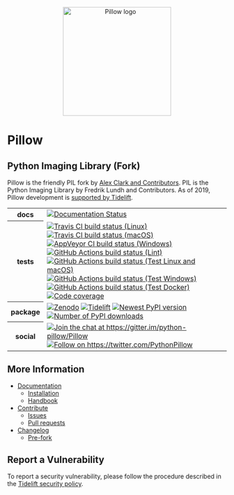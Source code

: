 <p align="center">
    <img width="248" height="250" src="https://raw.githubusercontent.com/python-pillow/pillow-logo/master/pillow-logo-248x250.png" alt="Pillow logo">
</p>

# Pillow

## Python Imaging Library (Fork)

Pillow is the friendly PIL fork by [Alex Clark and
Contributors](https://github.com/python-pillow/Pillow/graphs/contributors).
PIL is the Python Imaging Library by Fredrik Lundh and Contributors.
As of 2019, Pillow development is
[supported by Tidelift](https://tidelift.com/subscription/pkg/pypi-pillow?utm_source=pypi-pillow&utm_medium=readme&utm_campaign=enterprise).

<table>
    <tr>
        <th>docs</th>
        <td>
            <a href="https://pillow.readthedocs.io/?badge=latest"><img
                alt="Documentation Status"
                src="https://readthedocs.org/projects/pillow/badge/?version=latest"></a>
        </td>
    </tr>
    <tr>
        <th>tests</th>
        <td>
            <a href="https://travis-ci.org/python-pillow/Pillow"><img
                alt="Travis CI build status (Linux)"
                src="https://img.shields.io/travis/python-pillow/Pillow/master.svg?label=Linux%20build"></a>
            <a href="https://travis-ci.org/python-pillow/pillow-wheels"><img
                alt="Travis CI build status (macOS)"
                src="https://img.shields.io/travis/python-pillow/pillow-wheels/master.svg?label=macOS%20build"></a>
            <a href="https://ci.appveyor.com/project/python-pillow/Pillow"><img
                alt="AppVeyor CI build status (Windows)"
                src="https://img.shields.io/appveyor/build/python-pillow/Pillow/master.svg?label=Windows%20build"></a>
            <a href="https://github.com/python-pillow/Pillow/actions?query=workflow%3ALint"><img
                alt="GitHub Actions build status (Lint)"
                src="https://github.com/python-pillow/Pillow/workflows/Lint/badge.svg"></a>
            <a href="https://github.com/python-pillow/Pillow/actions?query=workflow%3ATest"><img
                alt="GitHub Actions build status (Test Linux and macOS)"
                src="https://github.com/python-pillow/Pillow/workflows/Test/badge.svg"></a>
            <a href="https://github.com/python-pillow/Pillow/actions?query=workflow%3A%22Test+Windows%22"><img
                alt="GitHub Actions build status (Test Windows)"
                src="https://github.com/python-pillow/Pillow/workflows/Test%20Windows/badge.svg"></a>
            <a href="https://github.com/python-pillow/Pillow/actions?query=workflow%3A%22Test+Docker%22"><img
                alt="GitHub Actions build status (Test Docker)"
                src="https://github.com/python-pillow/Pillow/workflows/Test%20Docker/badge.svg"></a>
            <a href="https://codecov.io/gh/python-pillow/Pillow"><img
                alt="Code coverage"
                src="https://codecov.io/gh/python-pillow/Pillow/branch/master/graph/badge.svg"></a>
        </td>
    </tr>
    <tr>
        <th>package</th>
        <td>
            <a href="https://zenodo.org/badge/latestdoi/17549/python-pillow/Pillow"><img
                alt="Zenodo"
                src="https://zenodo.org/badge/17549/python-pillow/Pillow.svg"></a>
            <a href="https://tidelift.com/subscription/pkg/pypi-pillow?utm_source=pypi-pillow&utm_medium=badge"><img
                alt="Tidelift"
                src="https://tidelift.com/badges/package/pypi/Pillow?style=flat"></a>
            <a href="https://pypi.org/project/Pillow/"><img
                alt="Newest PyPI version"
                src="https://img.shields.io/pypi/v/pillow.svg"></a>
            <a href="https://pypi.org/project/Pillow/"><img
                alt="Number of PyPI downloads"
                src="https://img.shields.io/pypi/dm/pillow.svg"></a>
        </td>
    </tr>
    <tr>
        <th>social</th>
        <td>
            <a href="https://gitter.im/python-pillow/Pillow?utm_source=badge&utm_medium=badge&utm_campaign=pr-badge&utm_content=badge"><img
                alt="Join the chat at https://gitter.im/python-pillow/Pillow"
                src="https://badges.gitter.im/python-pillow/Pillow.svg"></a>
            <a href="https://twitter.com/PythonPillow"><img
                alt="Follow on https://twitter.com/PythonPillow"
                src="https://img.shields.io/badge/tweet-on%20Twitter-00aced.svg"></a>
        </td>
    </tr>
</table>

## More Information

- [Documentation](https://pillow.readthedocs.io/)
  - [Installation](https://pillow.readthedocs.io/en/latest/installation.html)
  - [Handbook](https://pillow.readthedocs.io/en/latest/handbook/index.html)
- [Contribute](https://github.com/python-pillow/Pillow/blob/master/.github/CONTRIBUTING.md)
  - [Issues](https://github.com/python-pillow/Pillow/issues)
  - [Pull requests](https://github.com/python-pillow/Pillow/pulls)
- [Changelog](https://github.com/python-pillow/Pillow/blob/master/CHANGES.rst)
  - [Pre-fork](https://github.com/python-pillow/Pillow/blob/master/CHANGES.rst#pre-fork)

## Report a Vulnerability

To report a security vulnerability, please follow the procedure described in the [Tidelift security policy](https://tidelift.com/docs/security).
